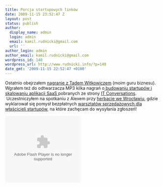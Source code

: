 ```yaml
---
title: Porcja startupowych linków
date: 2009-11-15 23:52:47 Z
layout: post
status: publish
author:
  display_name: admin
  login: admin
  email: kamil.rudnicki@gmail.com
  url: ''
author_login: admin
author_email: kamil.rudnicki@gmail.com
wordpress_id: 140
wordpress_url: http://www.rudnicki.info/?p=140
date_gmt: '2009-11-15 22:52:47 +0100'
---
```


<p>Ostatnio obejrzałem <a href="http://www.viddler.com/explore/kcbe/videos/32/37.025/">nagranie z Tadem Witkowiczem</a> (moim guru biznesu). Wgrałem też do odtwarzacza MP3 kilka nagrań o<a href="http://itc.conversationsnetwork.org/shows/detail110.html#"> budowaniu startupów i skalowaniu aplikacji SaaS </a>pobranych ze strony <a href="http://itc.conversationsnetwork.org/">IT Conversations</a>.  Uczestniczyłem na spotkaniu z Alexem przy <a href="http://alexba.eu/2009-11-10/tematy-rozne/herbatka-we-wroclawiu/">herbacie we Wrocławiu</a>, gdzie wyklarował się pomysł bezpłatnych <a href="http://alexba.eu/2009-11-11/firmy-i-minifirmy/startup-sprzedaz/">warsztatów sprzedażowych dla właścicieli startupów</a>, na które zachęcam do wysyłania zgłoszeń!</p>
<p><object id="viddler_3e2c872" classid="clsid:d27cdb6e-ae6d-11cf-96b8-444553540000" width="247" height="218" codebase="http://download.macromedia.com/pub/shockwave/cabs/flash/swflash.cab#version=6,0,40,0"><param name="allowScriptAccess" value="always" /><param name="allowFullScreen" value="true" /><param name="src" value="http://www.viddler.com/simple/3e2c872/" /><param name="name" value="viddler_3e2c872" /><param name="allowfullscreen" value="true" /><embed id="viddler_3e2c872" type="application/x-shockwave-flash" width="247" height="218" src="http://www.viddler.com/simple/3e2c872/" name="viddler_3e2c872" allowfullscreen="true" allowscriptaccess="always"></embed></object></p>
